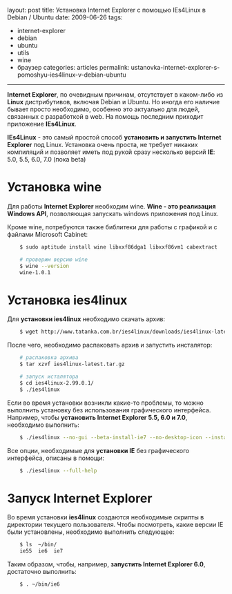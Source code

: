 layout: post
title: Установка Internet Explorer с помощью IEs4Linux в Debian / Ubuntu
date: 2009-06-26
tags:
- internet-explorer
- debian
- ubuntu
- utils
- wine
- браузер
categories: articles
permalink: ustanovka-internet-explorer-s-pomoshyu-ies4linux-v-debian-ubuntu

---

**Internet Explorer**, по очевидным причинам, отсутствует в каком-либо из **Linux** дистрибутивов, включая Debian и Ubuntu. Но иногда его наличие бывает просто необходимо, особенно это актуально для людей, связанных с разработкой в web. На помощь последним приходит приложение **IEs4Linux**.

**IEs4Linux** - это самый простой способ **установить и запустить Internet Explorer** под Linux. Установка очень проста, не требует никаких компиляций и позволяет иметь под рукой  сразу несколько версий **IE**: 5.0, 5.5, 6.0, 7.0 (пока beta)

<!-- more -->

Установка wine
==============
Для работы **Internet Explorer** необходим wine. **Wine - это реализация Windows API**, позволяющая запускать windows приложения под Linux.

Кроме wine, потребуются также библитеки для работы с графикой и с файлами Microsoft Cabinet:

``` bash
    $ sudo aptitude install wine libxxf86dga1 libxxf86vm1 cabextract

    # проверим версию wine
    $ wine --version
    wine-1.0.1
```

Установка ies4linux
===================

Для **установки ies4linux** необходимо скачать архив:

``` bash
    $ wget http://www.tatanka.com.br/ies4linux/downloads/ies4linux-latest.tar.gz
```
После чего, необходимо распаковать архив и запустить инсталятор:

``` bash
    # распаковка архива
    $ tar xzvf ies4linux-latest.tar.gz

    # запуск исталятора
    $ cd ies4linux-2.99.0.1/
    $ ./ies4linux
```

Если во время установки возникли какие-то проблемы, то можно выполнить установку без использования графического интерфейса. Например, чтобы **установить Internet Explorer 5.5, 6.0 и 7.0**, необходимо выполнить:

``` bash
    $ ./ies4linux --no-gui --beta-install-ie7 --no-desktop-icon --install-ie55
```
Все опции, необходимые для **установки IE** без графического интерфейса, описаны в помощи:

``` bash
    $ ./ies4linux --full-help
```
Запуск Internet Explorer
========================
Во время установки **ies4linux** создаются необходимые скрипты в директории текущего пользователя. Чтобы посмотреть, какие версии IE были установлены, необходимо выполнить следующее:

``` bash
    $ ls  ~/bin/
    ie55  ie6  ie7
```
Таким образом, чтобы, например, **запустить Internet Explorer 6.0**, достаточно выполнить:

``` bash
    $ . ~/bin/ie6
```
